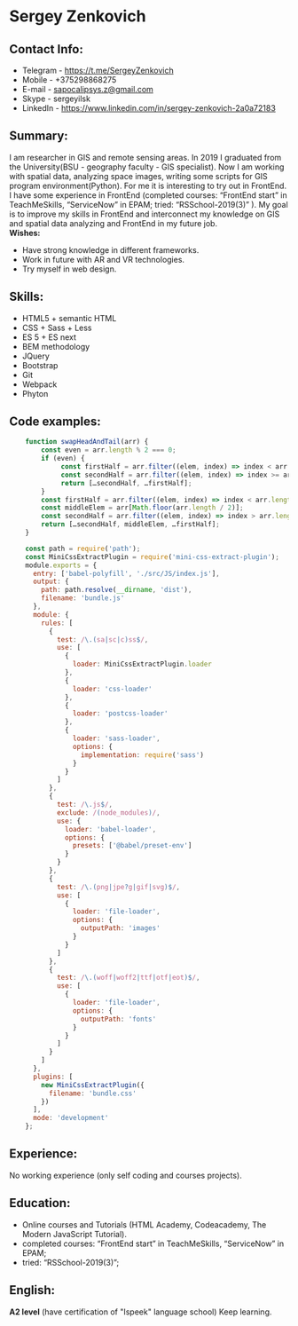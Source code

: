 # Sergey Zenkovich

## Contact Info:
* Telegram  - https://t.me/SergeyZenkovich
* Mobile - +375298868275 
* E-mail - sapocalipsys.z@gmail.com
* Skype - sergeyilsk
* LinkedIn - https://www.linkedin.com/in/sergey-zenkovich-2a0a72183

## Summary:
 I am researcher in GIS and remote sensing areas. In 2019 I graduated from the University(BSU - geography faculty - GIS specialist). Now I am working with spatial data, analyzing space images, writing some scripts for GIS program environment(Python). For me it is interesting to try out in FrontEnd. I have some experience in FrontEnd (completed courses: “FrontEnd start” in TeachMeSkills, “ServiceNow” in EPAM; tried: “RSSchool-2019(3)” ). My goal is to improve my skills in FrontEnd and interconnect my knowledge on GIS and spatial data analyzing and FrontEnd in my future job.<br/> 
**Wishes:**
 * Have strong knowledge in different frameworks.
 * Work in future with AR and VR technologies.
 * Try myself in web design. 

## Skills:
* HTML5 + semantic HTML
* CSS + Sass + Less
* ES 5 + ES next
* BEM methodology
* JQuery
* Bootstrap
* Git
* Webpack
* Phyton 
## Code examples:
```Javascript
	function swapHeadAndTail(arr) {
		const even = arr.length % 2 === 0;
		if (even) {
		 	 const firstHalf = arr.filter((elem, index) => index < arr.length / 2);
		 	 const secondHalf = arr.filter((elem, index) => index >= arr.length / 2);
		 	 return […secondHalf, …firstHalf]; 
		}
		const firstHalf = arr.filter((elem, index) => index < arr.length / 2 - 1);
		const middleElem = arr[Math.floor(arr.length / 2)];
		const secondHalf = arr.filter((elem, index) => index > arr.length / 2);
		return […secondHalf, middleElem, …firstHalf]; 
	}
```
```Javascript
	const path = require('path');
	const MiniCssExtractPlugin = require('mini-css-extract-plugin');
	module.exports = {
	  entry: ['babel-polyfill', './src/JS/index.js'],
	  output: {
	    path: path.resolve(__dirname, 'dist'),
	    filename: 'bundle.js'
	  },
	  module: {
	    rules: [
	      {
	        test: /\.(sa|sc|c)ss$/,
	        use: [
	          {
	            loader: MiniCssExtractPlugin.loader
	          },
	          {
	            loader: 'css-loader'
	          },
	          {
	            loader: 'postcss-loader'
	          },
	          {
	            loader: 'sass-loader',
	            options: {
	              implementation: require('sass')
	            }
	          }
	        ]
	      },
	      {
	        test: /\.js$/,
	        exclude: /(node_modules)/,
	        use: {
	          loader: 'babel-loader',
	          options: {
	            presets: ['@babel/preset-env']
	          }
	        }
	      },
	      {
	        test: /\.(png|jpe?g|gif|svg)$/,
	        use: [
	          {
	            loader: 'file-loader',
	            options: {
	              outputPath: 'images'
	            }
	          }
	        ]
	      },
	      {
	        test: /\.(woff|woff2|ttf|otf|eot)$/,
	        use: [
	          {
	            loader: 'file-loader',
	            options: {
	              outputPath: 'fonts'
	            }
	          }
	        ]
	      }
	    ]
	  },
	  plugins: [
	    new MiniCssExtractPlugin({
	      filename: 'bundle.css'
	    })
	  ],
	  mode: 'development'
	};
```
## Experience:
 No working experience (only self coding and courses projects).
## Education:
* Online courses and Tutorials (HTML Academy, Codeacademy, The Modern JavaScript Tutorial).
* completed courses: “FrontEnd start” in TeachMeSkills, “ServiceNow” in EPAM;
* tried: “RSSchool-2019(3)”; 
## English:
 **A2 level** (have certification of "Ispeek" language school) Keep learning.
